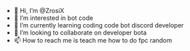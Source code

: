 - 👋 Hi, I’m @ZrosiX
- 👀 I’m interested in bot code
- 🌱 I’m currently learning coding code bot discord developer
- 💞️ I’m looking to collaborate on developer bota
- 📫 How to reach me is teach me how to do fpc random

<!---
ZrosiX/ZrosiX is a ✨ special ✨ repository because its `README.md` (this file) appears on your GitHub profile.
You can click the Preview link to take a look at your changes.
--->
